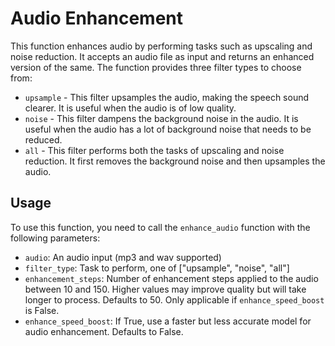 # Audio Enhancement

This function enhances audio by performing tasks such as upscaling and noise reduction. It accepts an audio file as input and returns an enhanced version of the same. The function provides three filter types to choose from:
* `upsample` - This filter upsamples the audio, making the speech sound clearer. It is useful when the audio is of low quality.
* `noise` - This filter dampens the background noise in the audio. It is useful when the audio has a lot of background noise that needs to be reduced.
* `all` - This filter performs both the tasks of upscaling and noise reduction. It first removes the background noise and then upsamples the audio.

## Usage

To use this function, you need to call the `enhance_audio` function with the following parameters:

* `audio`: An audio input (mp3 and wav supported)
* `filter_type`: Task to perform, one of ["upsample", "noise", "all"]
* `enhancement_steps`: Number of enhancement steps applied to the audio between 10 and 150. Higher values may improve quality but will take longer to process. Defaults to 50. Only applicable if `enhance_speed_boost` is False.
* `enhance_speed_boost`: If True, use a faster but less accurate model for audio enhancement. Defaults to False.
